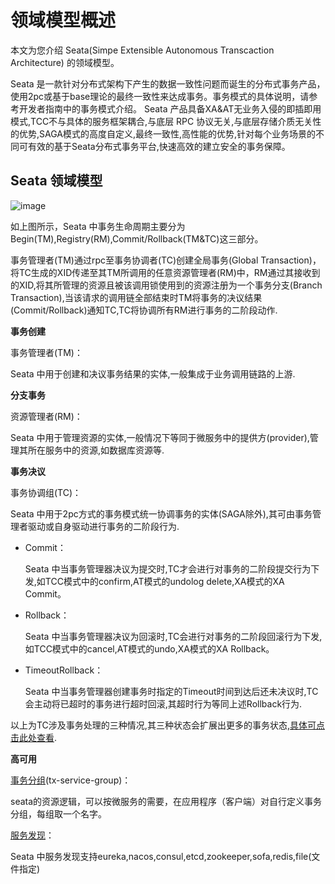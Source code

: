 # 领域模型概述

本文为您介绍 Seata(Simpe Extensible Autonomous Transcaction Architecture) 的领域模型。

Seata 是一款针对分布式架构下产生的数据一致性问题而诞生的分布式事务产品，使用2pc或基于base理论的最终一致性来达成事务。事务模式的具体说明，请参考开发者指南中的事务模式介绍。 Seata 产品具备XA&AT无业务入侵的即插即用模式,TCC不与具体的服务框架耦合,与底层 RPC 协议无关,与底层存储介质无关性的优势,SAGA模式的高度自定义,最终一致性,高性能的优势,针对每个业务场景的不同可有效的基于Seata分布式事务平台,快速高效的建立安全的事务保障。

## Seata 领域模型

![image](https://img.alicdn.com/tfs/TB19qmhOrY1gK0jSZTEXXXDQVXa-1330-924.png)

如上图所示，Seata 中事务生命周期主要分为Begin(TM),Registry(RM),Commit/Rollback(TM&TC)这三部分。

事务管理者(TM)通过rpc至事务协调者(TC)创建全局事务(Global Transaction)，将TC生成的XID传递至其TM所调用的任意资源管理者(RM)中，RM通过其接收到的XID,将其所管理的资源且被该调用锁使用到的资源注册为一个事务分支(Branch Transaction),当该请求的调用链全部结束时TM将事务的决议结果(Commit/Rollback)通知TC,TC将协调所有RM进行事务的二阶段动作.

**事务创建**

事务管理者(TM)：

Seata 中用于创建和决议事务结果的实体,一般集成于业务调用链路的上游.

**分支事务**

资源管理者(RM)：

Seata 中用于管理资源的实体,一般情况下等同于微服务中的提供方(provider),管理其所在服务中的资源,如数据库资源等.

**事务决议**

事务协调组(TC)：

Seata 中用于2pc方式的事务模式统一协调事务的实体(SAGA除外),其可由事务管理者驱动或自身驱动进行事务的二阶段行为.

- Commit：

  Seata 中当事务管理器决议为提交时,TC才会进行对事务的二阶段提交行为下发,如TCC模式中的confirm,AT模式的undolog delete,XA模式的XA Commit。

- Rollback：

  Seata 中当事务管理器决议为回滚时,TC会进行对事务的二阶段回滚行为下发,如TCC模式中的cancel,AT模式的undo,XA模式的XA Rollback。

- TimeoutRollback：

  Seata 中当事务管理器创建事务时指定的Timeout时间到达后还未决议时,TC会主动将已超时的事务进行超时回滚,其超时行为等同上述Rollback行为.

以上为TC涉及事务处理的三种情况,其三种状态会扩展出更多的事务状态,[具体可点击此处查看](https://seata.io/zh-cn/docs/user/appendix/global-transaction-status.html).

**高可用**

[事务分组](https://seata.io/zh-cn/docs/user/txgroup/transaction-group.html)(tx-service-group)：

seata的资源逻辑，可以按微服务的需要，在应用程序（客户端）对自行定义事务分组，每组取一个名字。

[服务发现](https://seata.io/zh-cn/docs/user/registry/index.html)：

Seata 中服务发现支持eureka,nacos,consul,etcd,zookeeper,sofa,redis,file(文件指定)
